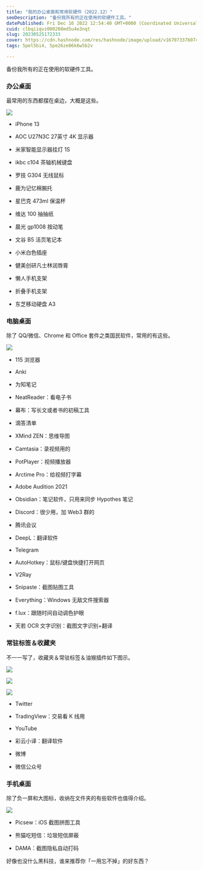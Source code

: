 ```yaml
---
title: "我的办公桌面和常用软硬件（2022.12）"
seoDescription: "备份我所有的正在使用的软硬件工具。"
datePublished: Fri Dec 16 2022 12:54:40 GMT+0000 (Coordinated Universal Time)
cuid: clbqiiqvz000208md5u4e3nqt
slug: 20230525172333
cover: https://cdn.hashnode.com/res/hashnode/image/upload/v1670733760749/E97FKMhKq.jpg
tags: 5pel5bi4, 5pe26ze06k6w5b2v

---
```


备份我所有的正在使用的软硬件工具。

### **办公桌面**

最常用的东西都摆在桌边，大概是这些。

![](url)

*   iPhone 13
    
*   AOC U27N3C 27英寸 4K 显示器
    
*   米家智能显示器挂灯 1S
    
*   ikbc c104 茶轴机械键盘
    
*   罗技 G304 无线鼠标
    
*   鹿为记忆棉腕托
    
*   星巴克 473ml 保温杯
    
*   维达 100 抽抽纸
    
*   晨光 gp1008 按动笔
    
*   文谷 B5 活页笔记本
    
*   小米白色插座
    
*   健美创研凡士林润唇膏
    
*   懒人手机支架
    
*   折叠手机支架
    
*   东芝移动硬盘 A3
    

### **电脑桌面**

除了 QQ/微信、Chrome 和 Office 套件之类国民软件，常用的有这些。

![](url)

*   115 浏览器
    
*   Anki
    
*   为知笔记
    
*   NeatReader：看电子书
    
*   幕布：写长文或者书的初稿工具
    
*   滴答清单
    
*   XMind ZEN：思维导图
    
*   Camtasia：录视频用的
    
*   PotPlayer：视频播放器
    
*   Arctime Pro：给视频打字幕
    
*   Adobe Audition 2021
    
*   Obsidian：笔记软件，只用来同步 Hypothes 笔记
    
*   Discord：很少用，加 Web3 群的
    
*   腾讯会议
    
*   DeepL：翻译软件
    
*   Telegram
    
*   AutoHotkey：鼠标/键盘快捷打开网页
    
*   V2Ray
    
*   Snipaste：截图贴图工具
    
*   Everything：Windows 无敌文件搜索器
    
*   f.lux：跟随时间自动调色护眼
    
*   天若 OCR 文字识别：截图文字识别+翻译
    

### **常驻标签＆收藏夹**

不一一写了，收藏夹＆常驻标签＆油猴插件如下图示。

![](url)

![](url)

![](url)

*   Twitter
    
*   TradingView：交易看 K 线用
    
*   YouTube
    
*   彩云小译：翻译软件
    
*   微博
    
*   微信公众号
    

### **手机桌面**

除了负一屏和大图标，收纳在文件夹的有些软件也值得介绍。

![](url)

*   Picsew：iOS 截图拼图工具
    
*   熊猫吃短信：垃圾短信屏蔽
    
*   DAMA：截图隐私自动打码
    

好像也没什么黑科技，谁来推荐你「一用忘不掉」的好东西？​